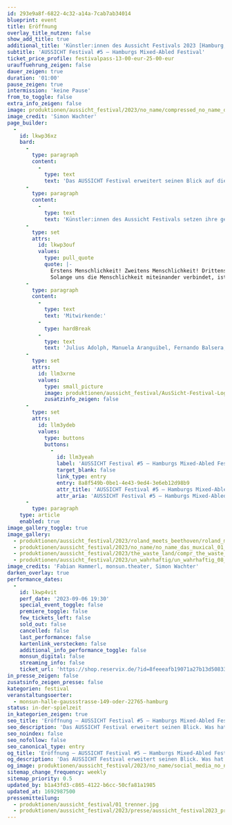 ```yaml
---
id: 293e9a8f-6822-4c32-a14a-7cab7ab34014
blueprint: event
title: Eröffnung
overlay_title_nutzen: false
show_add_title: true
additional_title: 'Künstler:innen des Aussicht Festivals 2023 [Hamburg, Hannover, Berlin, Lahr, Stockholm]'
subtitle: 'AUSSICHT Festival #5 – Hamburgs Mixed-Abled Festival'
ticket_price_profile: festivalpass-13-00-eur-25-00-eur
urauffuehrung_zeigen: false
dauer_zeigen: true
duration: '01:00'
pause_zeigen: true
intermission: 'keine Pause'
from_to_toggle: false
extra_info_zeigen: false
image: produktionen/aussicht_festival/2023/no_name/compressed_no_name_das_muxical_02_c_simon_wachter.jpg
image_credit: 'Simon Wachter'
page_builder:
  -
    id: lkwp36xz
    bard:
      -
        type: paragraph
        content:
          -
            type: text
            text: 'Das AUSSICHT Festival erweitert seinen Blick auf die Aussichten dieser Welt. Was hat die iranische Protestbewegung mit Beethoven zu tun? Was macht unsere Identität aus? Was macht unsere Menschlichkeit aus? Welche Aussicht erwartet uns nach der Rutschpartie durch den Kaninchenbau?'
      -
        type: paragraph
        content:
          -
            type: text
            text: 'Künstler:innen des Aussicht Festivals setzen ihre gemeinsame performative Botschaft direkt zu Beginn des Festivals. Sie laden mit Musik, Kunst, Tanz, Theater und Performance ein.'
      -
        type: set
        attrs:
          id: lkwp3ouf
          values:
            type: pull_quote
            quote: |-
              Erstens Menschlichkeit! Zweitens Menschlichkeit! Drittens Menschlichkeit!
              Solange uns die Menschlichkeit miteinander verbindet, ist es völlig egal, was uns trennt.
      -
        type: paragraph
        content:
          -
            type: text
            text: 'Mitwirkende:'
          -
            type: hardBreak
          -
            type: text
            text: 'Julius Adolph, Manuela Aranguibel, Fernando Balsera, Tobias Bartsch, Jörg Beese, Matthieu Bergmiller, Mila von Bodelschwingh, Pavlina Boneva, Valentina Boneva, Joshua Brangs, Marat Burnashev, Clément Debras, Eisenhans Theaterprojekt, Shayesteh Fatemi, Philipp Gaffke, THE GARDEN // perfroming arts, Can Gecin, Timo Gmeiner, Florian Grollmus, Dagmar Harth, Deborah Heim, Felix Hentschel, Linda Herrera, Magdalena Hinz, Mira Houkes, Francoise Hüsges, Katharina Jarchau, DJ Josema, Shadi Kassaee, Laura Klement, Patricia Kohrs, Anne-Hélène Kotoujansky, Mirco Kuball, Kristina van Kempen, Meike Krämer, Jessica Lanteri, Emily S Y Liu, Mercè Mayor, Mila-Zoé Meier, Amelie Möller, Ricarda Noetzel, José Manuel Ortíz, Johanna Pfau, Sonja Pfennigbauer, Datis Pourian, Hanna Rabe, Kiki la Resa, Ben Reinhard, Philip Riedel, Nadja Rix, Andre Sander, William Sánchez H., Clara Scheuten, Sara Sheikh, SZENE 2WEI, Lynn Tiedemann, Lukas Tobiassen, Antonio Tödten, Thalia Treffpunkt, Simon Wachter, Roland Walter, Stefan Weinzierl, Lea Wendschuh, Jakob Wenninger, Manon Wetzel'
      -
        type: set
        attrs:
          id: llm3xrne
          values:
            type: small_picture
            image: produktionen/aussicht_festival/AusSicht-Festival-Logo-Rechteck.jpg
            zusatzinfo_zeigen: false
      -
        type: set
        attrs:
          id: llm3ydeb
          values:
            type: buttons
            buttons:
              -
                id: llm3yeah
                label: 'AUSSICHT Festival #5 – Hamburgs Mixed-Abled Festival'
                target_blank: false
                link_type: entry
                entry: 8a8f549b-0be1-4e43-9ed4-3e6eb12d98b9
                attr_title: 'AUSSICHT Festival #5 – Hamburgs Mixed-Abled Festival'
                attr_aria: 'AUSSICHT Festival #5 – Hamburgs Mixed-Abled Festival'
      -
        type: paragraph
    type: article
    enabled: true
image_gallery_toggle: true
image_gallery:
  - produktionen/aussicht_festival/2023/roland_meets_beethoven/roland_meets_beethoven_6_c_monsun.theater.jpg
  - produktionen/aussicht_festival/2023/no_name/no_name_das_muxical_01_c_simon_wachter.jpg
  - produktionen/aussicht_festival/2023/the_waste_land/compr_the_waste_land_03_c_fabian_hammerl.jpg
  - produktionen/aussicht_festival/2023/un_wahrhaftig/un_wahrhaftig_08_c_fabian_hammerl.jpg
image_credits: 'Fabian Hammerl, monsun.theater, Simon Wachter'
darken_overlay: true
performance_dates:
  -
    id: lkwp4vit
    perf_date: '2023-09-06 19:30'
    special_event_toggle: false
    premiere_toggle: false
    few_tickets_left: false
    sold_out: false
    cancelled: false
    last_performance: false
    kartenlink_verstecken: false
    additional_info_performance_toggle: false
    monsun_digital: false
    streaming_info: false
    ticket_url: 'https://shop.reservix.de/?id=8feeeafb19071a27b13d5083379d95183e9ab490f2f135faf80b2fecfc1ba00f2aba7ad8945f4a4292549eb86feddc1b&vID=7337&eventGrpID=444675'
in_presse_zeigen: false
zusatsinfo_zeigen_presse: false
kategorien: festival
veranstaltungsoerter:
  - monsun-halle-gaussstrasse-149-oder-22765-hamburg
status: in-der-spielzeit
in_kategorien_zeigen: true
seo_title: 'Eröffnung – AUSSICHT Festival #5 – Hamburgs Mixed-Abled Festival'
seo_description: 'Das AUSSICHT Festival erweitert seinen Blick. Was hat die iranische Protestbewegung mit Beethoven zu tun?  Was macht unsere Menschlichkeit aus?'
seo_noindex: false
seo_nofollow: false
seo_canonical_type: entry
og_title: 'Eröffnung – AUSSICHT Festival #5 – Hamburgs Mixed-Abled Festival'
og_description: 'Das AUSSICHT Festival erweitert seinen Blick. Was hat die iranische Protestbewegung mit Beethoven zu tun?  Was macht unsere Menschlichkeit aus?'
og_image: produktionen/aussicht_festival/2023/no_name/social_media_no_name.jpg
sitemap_change_frequency: weekly
sitemap_priority: 0.5
updated_by: b1a43fd3-c865-4122-b6cc-50cfa81a1985
updated_at: 1692987500
pressemitteilung:
  - produktionen/aussicht_festival/01_trenner.jpg
  - produktionen/aussicht_festival/2023/presse/aussicht_festival2023_pressemitteilung_monsun.theater.pdf
---
```

